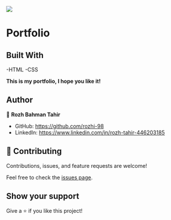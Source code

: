 ![](https://img.shields.io/badge/Microverse-blueviolet)

# Portfolio

## Built With

-HTML
-CSS


**This is my portfolio, I hope you like it!**



## Author

👤 **Rozh Bahman Tahir**

- GitHub: https://github.com/rozhi-98
- LinkedIn: https://www.linkedin.com/in/rozh-tahir-446203185


## 🤝 Contributing

Contributions, issues, and feature requests are welcome!

Feel free to check the [issues page](../../issues/).

## Show your support

Give a ⭐️ if you like this project!


